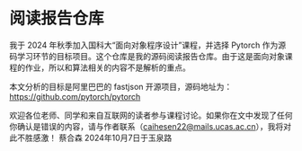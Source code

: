 # 阅读报告仓库
  我于 2024 年秋季加入国科大“面向对象程序设计”课程，并选择 Pytorch 作为源码学习环节的目标项目。这个仓库是我的源码阅读报告仓库。由于这是面向对象课程的作业，所以和算法相关的内容不是解析的重点。
  
  本文分析的目标是阿里巴巴的 fastjson 开源项目，源码地址为：https://github.com/pytorch/pytorch
  
  欢迎各位老师、同学和来自互联网的读者参与课程讨论。如果你在文中发现了任何你确认是错误的内容，请与作者联系（caihesen22@mails.ucas.ac.cn），我将对此不胜感激！
                                                                                                                                                            蔡合森
                                                                                                                                                      2024年10月7日于玉泉路
